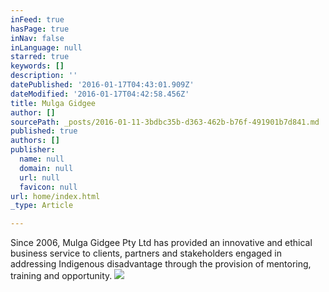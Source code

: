 ```yaml
---
inFeed: true
hasPage: true
inNav: false
inLanguage: null
starred: true
keywords: []
description: ''
datePublished: '2016-01-17T04:43:01.909Z'
dateModified: '2016-01-17T04:42:58.456Z'
title: Mulga Gidgee
author: []
sourcePath: _posts/2016-01-11-3bdbc35b-d363-462b-b76f-491901b7d841.md
published: true
authors: []
publisher:
  name: null
  domain: null
  url: null
  favicon: null
url: home/index.html
_type: Article

---
```

Since 2006, Mulga Gidgee Pty 
Ltd has provided an innovative and ethical business service to clients, 
partners and stakeholders engaged in addressing Indigenous disadvantage 
through the provision of mentoring, training and opportunity.
![](https://the-grid-user-content.s3-us-west-2.amazonaws.com/6d60ca02-74db-410a-9471-2aaa3afba88e.png)